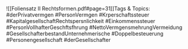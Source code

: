 
![[Foliensatz II Rechtsformen.pdf#page=31]]Tags & Topics:
   #derPrivatvermgen
   #PersonVermgen
   #Krperschaftssteuer
   #KapitalgesellschaftRechtspersnlichkeit
   #Einkommenssteuer
   #PersonVollhafterGeschftsfhrung
   #NettoVermgensmehrungVermeidung
   #GesellschafterbestandUnternehmerische
   #Doppelbesteuerung
   #Personengesellschaft
   #derGesellschafter